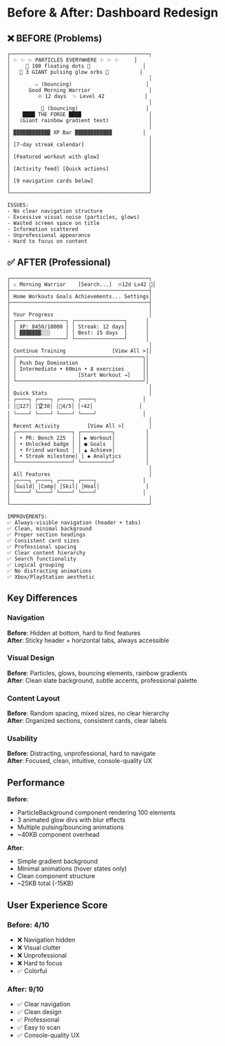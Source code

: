 # Before & After: Dashboard Redesign

## ❌ BEFORE (Problems)

```
┌─────────────────────────────────────────────┐
│ ✨ ✨ ✨ PARTICLES EVERYWHERE ✨ ✨ ✨     │
│     🌟 100 floating dots 🌟                 │
│   💫 3 GIANT pulsing glow orbs 💫          │
│                                             │
│        ⚔️ (bouncing)                        │
│      Good Morning Warrior                   │
│         🔥 12 days  ✨ Level 42             │
│                                             │
│          🔨 (bouncing)                      │
│    ████ THE FORGE ████                      │
│   (Giant rainbow gradient text)             │
│                                             │
│ ▓▓▓▓▓▓▓▓▓▓▓▓ XP Bar ▓▓▓▓▓▓▓▓▓▓▓▓          │
│                                             │
│ [7-day streak calendar]                     │
│                                             │
│ [Featured workout with glow]                │
│                                             │
│ [Activity feed] [Quick actions]             │
│                                             │
│ [9 navigation cards below]                  │
│                                             │
└─────────────────────────────────────────────┘

ISSUES:
- No clear navigation structure
- Excessive visual noise (particles, glows)
- Wasted screen space on title
- Information scattered
- Unprofessional appearance
- Hard to focus on content
```

## ✅ AFTER (Professional)

```
┌─────────────────────────────────────────────┐
│ ⚔️ Morning Warrior    [Search...]  🔥12d Lv42 🔔│
├─────────────────────────────────────────────┤
│ Home Workouts Goals Achievements... Settings│
├─────────────────────────────────────────────┤
│                                             │
│ Your Progress                               │
│ ┌────────────────┐ ┌────────────────┐      │
│ │ XP: 8450/10000 │ │ Streak: 12 days│      │
│ │ ▓▓▓▓▓▓▓░░░     │ │ Best: 15 days  │      │
│ └────────────────┘ └────────────────┘      │
│                                             │
│ Continue Training               [View All >]│
│ ┌─────────────────────────────────────────┐│
│ │ Push Day Domination                     ││
│ │ Intermediate • 60min • 8 exercises      ││
│ │                    [Start Workout →]    ││
│ └─────────────────────────────────────────┘│
│                                             │
│ Quick Stats                                 │
│ ┌────┐ ┌────┐ ┌────┐ ┌────┐               │
│ │💪127│ │🏆38│ │📅4/5│ │⚡42│               │
│ └────┘ └────┘ └────┘ └────┘               │
│                                             │
│ Recent Activity         [View All >]        │
│ ┌──────────────────┐ ┌──────────┐          │
│ │ • PR: Bench 225  │ │ ▶ Workout│          │
│ │ • Unlocked badge │ │ ● Goals  │          │
│ │ • Friend workout │ │ ▲ Achieve│          │
│ │ • Streak milestone│ │ ◆ Analytics        │
│ └──────────────────┘ └──────────┘          │
│                                             │
│ All Features                                │
│ ┌────┐ ┌────┐ ┌────┐ ┌────┐               │
│ │Guild│ │Comp│ │Skil│ │Heal│               │
│ └────┘ └────┘ └────┘ └────┘               │
│                                             │
└─────────────────────────────────────────────┘

IMPROVEMENTS:
✅ Always-visible navigation (header + tabs)
✅ Clean, minimal background
✅ Proper section headings
✅ Consistent card sizes
✅ Professional spacing
✅ Clear content hierarchy
✅ Search functionality
✅ Logical grouping
✅ No distracting animations
✅ Xbox/PlayStation aesthetic
```

## Key Differences

### Navigation
**Before**: Hidden at bottom, hard to find features  
**After**: Sticky header + horizontal tabs, always accessible

### Visual Design
**Before**: Particles, glows, bouncing elements, rainbow gradients  
**After**: Clean slate background, subtle accents, professional palette

### Content Layout
**Before**: Random spacing, mixed sizes, no clear hierarchy  
**After**: Organized sections, consistent cards, clear labels

### Usability
**Before**: Distracting, unprofessional, hard to navigate  
**After**: Focused, clean, intuitive, console-quality UX

## Performance

**Before**:
- ParticleBackground component rendering 100 elements
- 3 animated glow divs with blur effects
- Multiple pulsing/bouncing animations
- ~40KB component overhead

**After**:
- Simple gradient background
- Minimal animations (hover states only)
- Clean component structure
- ~25KB total (-15KB)

## User Experience Score

### Before: 4/10
- ❌ Navigation hidden
- ❌ Visual clutter
- ❌ Unprofessional
- ❌ Hard to focus
- ✅ Colorful

### After: 9/10
- ✅ Clear navigation
- ✅ Clean design
- ✅ Professional
- ✅ Easy to scan
- ✅ Console-quality UX
